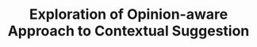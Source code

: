 ---
title: "Exploration of Opinion-aware Approach to Contextual Suggestion"
collection: publications
paperurl: '/files/pub/trec_cs_14.pdf'
talk: 'https://www.slideshare.net/yangpeilin/trec-2014-contextual-suggestion-talk'
pubtag: 'cs'
citation: '<strong>Peilin Yang</strong> and Hui Fang. <strong><i>Exploration of Opinion-aware Approach to Contextual Suggestion</i></strong>. In Proceedings of the 23rd Text REtreival Conference (<strong class="conference"><i>TREC&#39;2014</i></strong>), 2014.'
bibtex: '<pre>@inproceedings{DBLP:conf/trec/YangF14,<br>
  author    = {Peilin Yang and Hui Fang},<br>
  title     = {Exploration of Opinion-aware Approach to Contextual Suggestion},<br>
  booktitle = {Proceedings of The Twenty-Third Text REtrieval Conference, {TREC}<br>
               2014, Gaithersburg, Maryland, USA, November 19-21, 2014},<br>
  year      = {2014},<br>
  crossref  = {DBLP:conf/trec/2014},<br>
  url       = {http://trec.nist.gov/pubs/trec23/papers/pro-udel_fang_cs.pdf},<br>
  timestamp = {Fri, 02 Oct 2015 07:55:17 +0200},<br>
  biburl    = {http://dblp2.uni-trier.de/rec/bib/conf/trec/YangF14},<br>
  bibsource = {dblp computer science bibliography, http://dblp.org}<br>
}<br>
</pre>'
---